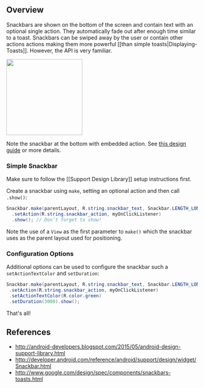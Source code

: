 ## Overview

Snackbars are shown on the bottom of the screen and contain text with an optional single action. They automatically fade out after enough time similar to a toast. Snackbars can be swiped away by the user or contain other actions actions making them more powerful [[than simple toasts|Displaying-Toasts]]. However, the API is very familiar.

<img src="http://i.imgur.com/JSdKnP2.png" width="200" />

Note the snackbar at the bottom with embedded action. See [this design guide](http://www.google.com/design/spec/components/snackbars-toasts.html) or more details.

### Simple Snackbar

Make sure to follow the [[Support Design Library]] setup instructions first.

Create a snackbar using `make`, setting an optional action and then call `.show()`: 

```java
Snackbar.make(parentLayout, R.string.snackbar_text, Snackbar.LENGTH_LONG)
  .setAction(R.string.snackbar_action, myOnClickListener)
  .show(); // Don’t forget to show!
```

Note the use of a `View` as the first parameter to `make()` which the snackbar uses as the parent layout used for positioning. 

### Configuration Options

Additional options can be used to configure the snackbar such a `setActionTextColor` and `setDuration`:

```java
Snackbar.make(parentLayout, R.string.snackbar_text, Snackbar.LENGTH_LONG)
 .setAction(R.string.snackbar_action, myOnClickListener)
 .setActionTextColor(R.color.green)
 .setDuration(3000).show();
```

That's all!

## References

* <http://android-developers.blogspot.com/2015/05/android-design-support-library.html>
* <http://developer.android.com/reference/android/support/design/widget/Snackbar.html>
* <http://www.google.com/design/spec/components/snackbars-toasts.html>